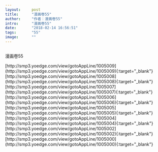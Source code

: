 ```yaml
---
layout:     post
title:      "漫画卷55"
author:     "作者：漫画卷55"
intro:      "漫画卷55"
date:       "2018-02-14 16:56:51"
tags:       "55"
image:      ""
---
```

<div style="text-align: center">
<p><img src=""/></p>
</div>
<p class="post-meta">
<span>漫画卷55</span>
</p>
[http://smp3.yoedge.com/view/gotoAppLine/1005009](http://smp3.yoedge.com/view/gotoAppLine/1005009){:target="_blank"}
[http://smp3.yoedge.com/view/gotoAppLine/1005008](http://smp3.yoedge.com/view/gotoAppLine/1005008){:target="_blank"}
[http://smp3.yoedge.com/view/gotoAppLine/1005007](http://smp3.yoedge.com/view/gotoAppLine/1005007){:target="_blank"}
[http://smp3.yoedge.com/view/gotoAppLine/1005006](http://smp3.yoedge.com/view/gotoAppLine/1005006){:target="_blank"}
[http://smp3.yoedge.com/view/gotoAppLine/1005005](http://smp3.yoedge.com/view/gotoAppLine/1005005){:target="_blank"}
[http://smp3.yoedge.com/view/gotoAppLine/1005004](http://smp3.yoedge.com/view/gotoAppLine/1005004){:target="_blank"}
[http://smp3.yoedge.com/view/gotoAppLine/1005002](http://smp3.yoedge.com/view/gotoAppLine/1005002){:target="_blank"}
[http://smp3.yoedge.com/view/gotoAppLine/1005000](http://smp3.yoedge.com/view/gotoAppLine/1005000){:target="_blank"}


